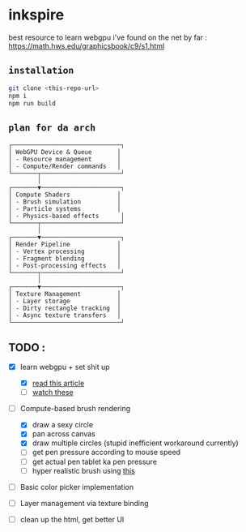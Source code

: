 # inkspire

best resource to learn webgpu i've found on the net by far : https://math.hws.edu/graphicsbook/c9/s1.html 

## `installation`
```sh
git clone <this-repo-url>
npm i
npm run build
```
## `plan for da arch`
```
┌──────────────────────────────┐
│ WebGPU Device & Queue       │
│ - Resource management       │
│ - Compute/Render commands   │
└───────┬──────────────────────┘
        │
┌───────▼──────────────────────┐
│ Compute Shaders             │
│ - Brush simulation          │
│ - Particle systems          │
│ - Physics-based effects      │
└───────┬──────────────────────┘
        │
┌───────▼──────────────────────┐
│ Render Pipeline             │
│ - Vertex processing         │
│ - Fragment blending         │
│ - Post-processing effects   │
└───────┬──────────────────────┘
        │
┌───────▼──────────────────────┐
│ Texture Management          │
│ - Layer storage             │
│ - Dirty rectangle tracking  │
│ - Async texture transfers   │
└──────────────────────────────┘
```

## TODO :
- [x] learn webgpu + set shit up
    - [x] [read this article](https://surma.dev/things/webgpu/)
    - [ ] [watch these](https://www.youtube.com/watch?v=P2aWwaQv91o&list=PLn3eTxaOtL2Ns3wkxdyS3CiqkJuwQdZzn&index=12)
- [ ] Compute-based brush rendering
    - [x] draw a sexy circle
    - [x] pan across canvas
    - [x] draw multiple circles (stupid inefficient workaround currently)
    - [ ] get pen pressure according to mouse speed
    - [ ] get actual pen tablet ka pen pressure
    - [ ] hyper realistic brush using [this](https://www.diva-portal.org/smash/get/diva2:970839/FULLTEXT01.pdf)
- [ ] Basic color picker implementation
- [ ] Layer management via texture binding
- [ ] clean up the html, get better UI

